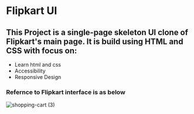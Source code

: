 # Flipkart UI

## This Project is a single-page skeleton UI clone of Flipkart's main page. It is build using HTML and CSS with focus on:

- Learn html and css
- Accessibility
- Responsive Design

### Refernce to Flipkart interface is as below
![shopping-cart (3)](https://github.com/user-attachments/assets/d48df86d-b441-41fc-bd14-b4cebee2cfb2)
